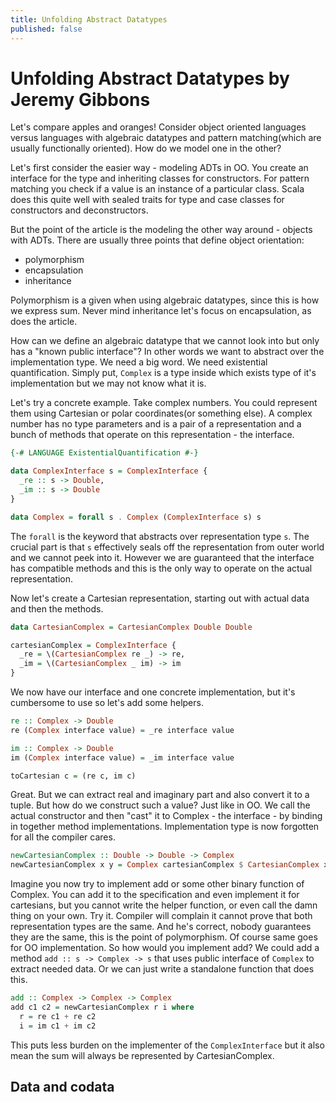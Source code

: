 ```yaml
---
title: Unfolding Abstract Datatypes
published: false
---
```


# Unfolding Abstract Datatypes by Jeremy Gibbons

Let's compare apples and oranges! Consider object oriented languages versus languages with algebraic datatypes and pattern matching(which are usually functionally oriented). How do we model one in the other?

Let's first consider the easier way - modeling ADTs in OO. You create an interface for the type and inheriting classes for constructors. For pattern matching you check if a value is an instance of a particular class. Scala does this quite well with sealed traits for type and case classes for constructors and deconstructors. 

But the point of the article is the modeling the other way around - objects with ADTs. There are usually three points that define object orientation:

 * polymorphism
 * encapsulation 
 * inheritance

Polymorphism is a given when using algebraic datatypes, since this is how we express sum. Never mind inheritance let's focus on encapsulation, as does the article. 

How can we define an algebraic datatype that we cannot look into but only has a "known public interface"? In other words we want to abstract over the implementation type. We need a big word. We need existential quantification. Simply put, `Complex` is a type inside which exists type of it's implementation but we may not know what it is. 

Let's try a concrete example. Take complex numbers. You could represent them using Cartesian or polar coordinates(or something else). A complex number has no type parameters and is a pair of a representation and a bunch of methods that operate on this representation - the interface.

```haskell
{-# LANGUAGE ExistentialQuantification #-}

data ComplexInterface s = ComplexInterface {
  _re :: s -> Double,
  _im :: s -> Double  
}

data Complex = forall s . Complex (ComplexInterface s) s 
```

The `forall` is the keyword that abstracts over representation type `s`. The crucial part is that `s` effectively seals off the representation from outer world and we cannot peek into it. However we are guaranteed that the interface has compatible methods and this is the only way to operate on the actual representation.

Now let's create a Cartesian representation, starting out with actual data and then the methods. 

```haskell
data CartesianComplex = CartesianComplex Double Double

cartesianComplex = ComplexInterface {
  _re = \(CartesianComplex re _) -> re,
  _im = \(CartesianComplex _ im) -> im
} 
```

We now have our interface and one concrete implementation, but it's cumbersome to use so let's add some helpers.

```haskell
re :: Complex -> Double
re (Complex interface value) = _re interface value

im :: Complex -> Double
im (Complex interface value) = _im interface value

toCartesian c = (re c, im c)
```

Great. But we can extract real and imaginary part and also convert it to a tuple. But how do we construct such a value? Just like in OO. We call the actual constructor and then "cast" it to Complex - the interface - by binding in together method implementations. Implementation type is now forgotten for all the compiler cares. 

```haskell
newCartesianComplex :: Double -> Double -> Complex
newCartesianComplex x y = Complex cartesianComplex $ CartesianComplex x y
```

Imagine you now try to implement add or some other binary function of Complex. You can add it to the specification and even implement it for cartesians, but you cannot write the helper function, or even call the damn thing on your own. Try it. Compiler will complain it cannot prove that both representation types are the same. And he's correct, nobody guarantees they are the same, this is the point of polymorphism. Of course same goes for OO implementation. So how would you implement add? We could add a method `add :: s -> Complex -> s` that uses public interface of `Complex` to extract needed data. Or we can just write a standalone function that does this.

```haskell
add :: Complex -> Complex -> Complex
add c1 c2 = newCartesianComplex r i where
  r = re c1 + re c2
  i = im c1 + im c2
```

This puts less burden on the implementer of the `ComplexInterface` but it also mean the sum will always be represented by CartesianComplex. 

## Data and codata